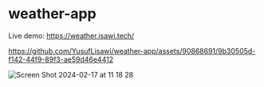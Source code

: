 # weather-app

Live demo:
https://weather.isawi.tech/

https://github.com/YusufLisawi/weather-app/assets/90868691/9b30505d-f142-44f9-89f3-ae59d46e4412

![Screen Shot 2024-02-17 at 11 18 28](https://github.com/YusufLisawi/weather-app/assets/90868691/122b6a41-1c25-46b0-b89a-0ee84f3cf8d0)

